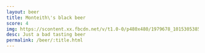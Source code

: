 ```yaml
---
layout: beer
title: Monteith\'s black beer
score: 4
img: https://scontent.xx.fbcdn.net/v/t1.0-0/p480x480/1979678_10153053851808745_6926811721676931401_n.jpg?oh=520e4beb893e4500ed5e807dc98c0a98&oe=5876D1B8
desc: Just a bad tasting beer
permalink: /beer/:title.html
---
```

